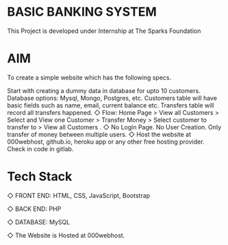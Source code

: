 # BASIC BANKING SYSTEM
  
This Project is developed under Internship at The Sparks Foundation

# AIM
To create a simple website which has the following specs.

Start with creating a dummy data in database for upto 10 customers. Database options: Mysql, Mongo, Postgres, etc.
Customers table will have basic fields such as name, email, current balance etc. Transfers table will record all transfers happened.
◇ Flow: Home Page > View all Customers > Select and View one Customer > Transfer Money > Select customer to transfer to > View all Customers .
◇ No Login Page. No User Creation. Only transfer of money between multiple users.
◇ Host the website at 000webhost, github.io, heroku app or any other free hosting provider. Check in code in gitlab.

# Tech Stack
◇ FRONT END: HTML, CSS, JavaScript, Bootstrap

◇ BACK END: PHP

◇ DATABASE: MySQL

◇ The Website is Hosted at 000webhost.
